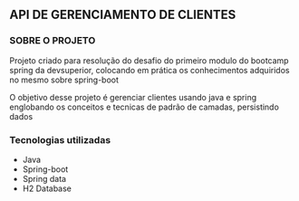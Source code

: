 ## API DE GERENCIAMENTO DE CLIENTES

### SOBRE O PROJETO

Projeto criado para resolução do desafio do primeiro modulo do bootcamp
spring da devsuperior, colocando em prática os
conhecimentos adquiridos no mesmo sobre spring-boot

O objetivo desse projeto é gerenciar clientes usando java e spring
englobando os conceitos e tecnicas de padrão de camadas, persistindo dados

### Tecnologias utilizadas

- Java
- Spring-boot
- Spring data
- H2 Database



